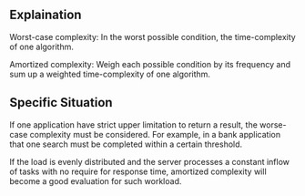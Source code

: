 ## Explaination
Worst-case complexity: In the worst possible condition, the time-complexity of one algorithm.

Amortized complexity: Weigh each possible condition by its frequency and sum up a weighted time-complexity of one algorithm.

## Specific Situation
If one application have strict upper limitation to return a result, the worse-case complexity must be considered. For example, in a bank application that one search must be completed within a certain threshold.

If the load is evenly distributed and the server processes a constant inflow of tasks with no require for response time, amortized complexity will become a good evaluation for such workload.